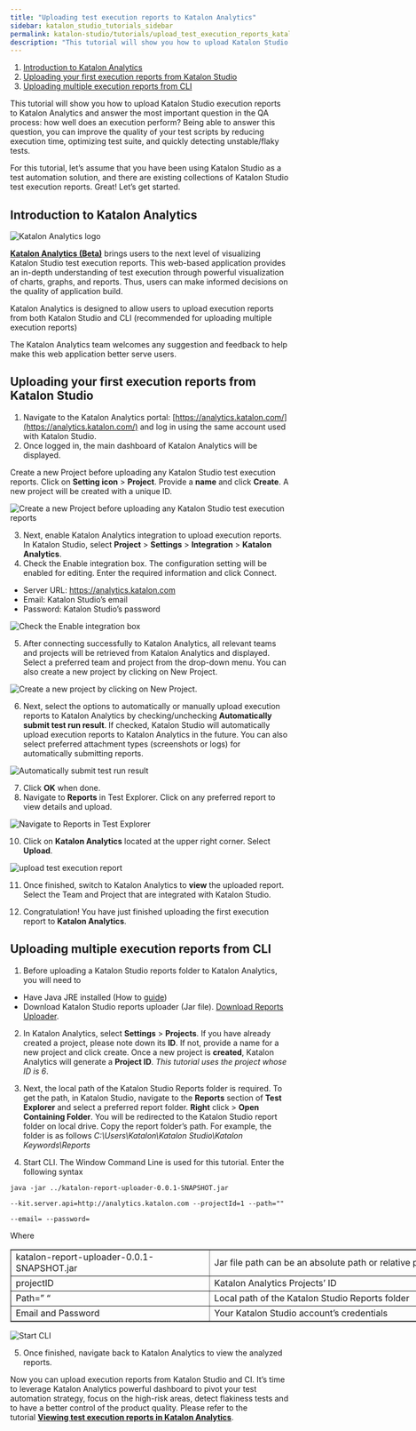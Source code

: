 ```yaml
---
title: "Uploading test execution reports to Katalon Analytics"
sidebar: katalon_studio_tutorials_sidebar
permalink: katalon-studio/tutorials/upload_test_execution_reports_katalon_analytics.html
description: "This tutorial will show you how to upload Katalon Studio execution reports to Katalon Analytics. Learn more!"
---
```

1.  [Introduction to Katalon Analytics](#KatalonAnalytics)
2.  [Uploading your first execution reports from Katalon Studio](#title2)
3.  [Uploading multiple execution reports from CLI](#title3)

This tutorial will show you how to upload Katalon Studio execution reports to Katalon Analytics and answer the most important question in the QA process: how well does an execution perform? Being able to answer this question, you can improve the quality of your test scripts by reducing execution time, optimizing test suite, and quickly detecting unstable/flaky tests.

For this tutorial, let’s assume that you have been using Katalon Studio as a test automation solution, and there are existing collections of Katalon Studio test execution reports. Great! Let’s get started.

Introduction to Katalon Analytics
---------------------------------

![Katalon Analytics logo](../../images/katalon-studio/tutorials/upload_test_execution_reports_katalon_analytics/logo-KA-tagline%402x.png)

[**Katalon Analytics (Beta)**](https://docs.katalon.com/pages/viewpage.action?pageId=5118810) brings users to the next level of visualizing Katalon Studio test execution reports. This web-based application provides an in-depth understanding of test execution through powerful visualization of charts, graphs, and reports. Thus, users can make informed decisions on the quality of application build.

Katalon Analytics is designed to allow users to upload execution reports from both Katalon Studio and CLI (recommended for uploading multiple execution reports)

The Katalon Analytics team welcomes any suggestion and feedback to help make this web application better serve users.

Uploading your first execution reports from Katalon Studio
----------------------------------------------------------

1.  Navigate to the Katalon Analytics portal: [https://analytics.katalon.com/](https://analytics.katalon.com/) and log in using the same account used with Katalon Studio.
2.  Once logged in, the main dashboard of Katalon Analytics will be displayed.

Create a new Project before uploading any Katalon Studio test execution reports. Click on **Setting icon** \> **Project**. Provide a **name** and click **Create**. A new project will be created with a unique ID.

![Create a new Project before uploading any Katalon Studio test execution reports](../../images/katalon-studio/tutorials/upload_test_execution_reports_katalon_analytics/1.png)

3.  Next, enable Katalon Analytics integration to upload execution reports. In Katalon Studio, select **Project** \> **Settings** \> **Integration** \> **Katalon Analytics**.
4.  Check the Enable integration box. The configuration setting will be enabled for editing. Enter the required information and click Connect.

*   Server URL: https://analytics.katalon.com
*   Email: Katalon Studio’s email
*   Password: Katalon Studio’s password

![Check the Enable integration box](../../images/katalon-studio/tutorials/upload_test_execution_reports_katalon_analytics/2.png)

5.  After connecting successfully to Katalon Analytics, all relevant teams and projects will be retrieved from Katalon Analytics and displayed. Select a preferred team and project from the drop-down menu. You can also create a new project by clicking on New Project.

![Create a new project by clicking on New Project.](../../images/katalon-studio/tutorials/upload_test_execution_reports_katalon_analytics/3.png)

6.  Next, select the options to automatically or manually upload execution reports to Katalon Analytics by checking/unchecking **Automatically submit test run result**. If checked, Katalon Studio will automatically upload execution reports to Katalon Analytics in the future. You can also select preferred attachment types (screenshots or logs) for automatically submitting reports.

![Automatically submit test run result](../../images/katalon-studio/tutorials/upload_test_execution_reports_katalon_analytics/4.png)

7.  Click **OK** when done.
8.  Navigate to **Reports** in Test Explorer. Click on any preferred report to view details and upload.

![Navigate to Reports in Test Explorer](../../images/katalon-studio/tutorials/upload_test_execution_reports_katalon_analytics/5.png)

10.  Click on **Katalon Analytics** located at the upper right corner. Select **Upload**.

![upload test execution report ](../../images/katalon-studio/tutorials/upload_test_execution_reports_katalon_analytics/6.png)

11.  Once finished, switch to Katalon Analytics to **view** the uploaded report. Select the Team and Project that are integrated with Katalon Studio.

12.  Congratulation! You have just finished uploading the first execution report to **Katalon Analytics**.

Uploading multiple execution reports from CLI
---------------------------------------------

1.  Before uploading a Katalon Studio reports folder to Katalon Analytics, you will need to

*   Have Java JRE installed (How to [guide](https://www.tutorialspoint.com/java/java_environment_setup.htm))
*   Download Katalon Studio reports uploader (Jar file). [Download Reports Uploader](http://download.katalon.com/resources/katalon-report-uploader-0.0.1.jar).

2.  In Katalon Analytics, select **Settings** \> **Projects**. If you have already created a project, please note down its **ID**. If not, provide a name for a new project and click create. Once a new project is **created**, Katalon Analytics will generate a **Project ID**. _This tutorial uses the project whose ID is 6_.

3.  Next, the local path of the Katalon Studio Reports folder is required. To get the path, in Katalon Studio, navigate to the **Reports** section of **Test Explorer** and select a preferred report folder. **Right** click > **Open Containing Folder**. You will be redirected to the Katalon Studio report folder on local drive. Copy the report folder’s path. For example, the folder is as follows _C:\\Users\\Katalon\\Katalon Studio\\Katalon Keywords\\Reports_

4.  Start CLI. The Window Command Line is used for this tutorial. Enter the following syntax

```
java -jar ../katalon-report-uploader-0.0.1-SNAPSHOT.jar
 
--kit.server.api=http://analytics.katalon.com --projectId=1 --path=""
 
--email= --password=

```

Where

<table style="width: 801px;" border="1px solid black" class=""><tbody class=""><tr class=""><td style="width: 352px;" class=""><span style="font-weight: 400;" class="">katalon-report-uploader-0.0.1-SNAPSHOT.jar</span></td><td style="width: 439px;" class=""><span style="font-weight: 400;" class="">Jar file path can be an absolute path or relative path</span></td></tr><tr class=""><td style="width: 352px;" class=""><span style="font-weight: 400;" class="">projectID</span></td><td style="width: 439px;" class=""><span style="font-weight: 400;" class="">Katalon Analytics Projects’ ID</span></td></tr><tr class=""><td style="width: 352px;" class=""><span style="font-weight: 400;" class="">Path=” “</span></td><td style="width: 439px;" class=""><span style="font-weight: 400;" class="">Local path of the Katalon Studio Reports folder</span></td></tr><tr class=""><td style="width: 352px;" class=""><span style="font-weight: 400;" class="">Email and Password</span></td><td style="width: 439px;" class=""><span style="font-weight: 400;" class="">Your Katalon Studio account’s credentials</span></td></tr></tbody></table>

![Start CLI](../../images/katalon-studio/tutorials/upload_test_execution_reports_katalon_analytics/7.png)

5.  Once finished, navigate back to Katalon Analytics to view the analyzed reports.

Now you can upload execution reports from Katalon Studio and CI. It’s time to leverage Katalon Analytics powerful dashboard to pivot your test automation strategy, focus on the high-risk areas, detect flakiness tests and to have a better control of the product quality. Please refer to the tutorial **[Viewing test execution reports in Katalon Analytics](https://www.katalon.com/resources-center/tutorials/viewing-test-execution-reports-katalon-analytics/)**.